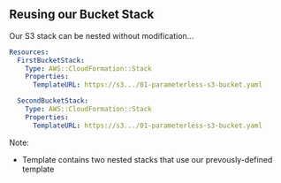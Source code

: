 ## Reusing our Bucket Stack

Our S3 stack can be nested without modification...

```yaml
Resources:
  FirstBucketStack:
    Type: AWS::CloudFormation::Stack
    Properties:
      TemplateURL: https://s3.../01-parameterless-s3-bucket.yaml

  SecondBucketStack:
    Type: AWS::CloudFormation::Stack
    Properties:
      TemplateURL: https://s3.../01-parameterless-s3-bucket.yaml
```

Note:
- Template contains two nested stacks that use our prevously-defined template
